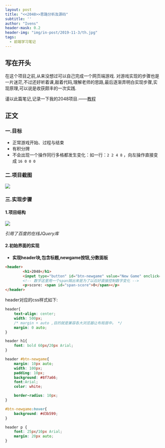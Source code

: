```yaml
---
layout: post
title: "<<2048>>思路分析及源码"
subtitle: ''
author: "Ivens"
header-mask: 0.2
header-img: "img/in-post/2019-11-3/th.jpg"
tags:
  - 前端学习笔记
---
```


## 写在开头

在这个项目之前,从来没想过可以自己完成一个网页端游戏. 对游戏实现的步骤也是一片迷茫,不过还好听着课,敲着代码,理解老师的思路,最后逐渐弄明白实现步骤,实现原理,可以说是收获颇丰的一次实践.

谨以此篇笔记,记录一下我的2048项目.——[教程][1]

## 正文

### 一.目标

- 正常游戏开始、过程与结束
- 有积分牌
- 不会出现一个操作同行多格都发生变化：如一行：`2 2 4 8` ，向左操作直接变成 `16 0 0 0`

### 二.项目截图

![](../../../../img/in-post/2019-11-13/a.png)

### 三.实现步骤

#### 1.项目结构

![](../../../../img/in-post/2019-11-13/b.png)

*引用了百度的在线JQuery库*

#### 2.初始界面的实现
- **实现header块,包含标题,newgame按钮,分数面板**


```html
<header>
        <h1>2048</h1>
        <input type="button" id="btn-newgame" value="New Game" onclick="newgame()">
        <!-- 数字这里用一个span隔出来是为了以后好直接控制数字变化 -->
        <p>score: <span id="span-score">0</span></p>
</header>
```

header对应的css样式如下:
```css
header{
    text-align: center;
    width: 500px;
    /* margin + auto ,目的就是兼容各大浏览器让布局居中。 */
    margin: 0 auto;
}

header h1{
    font: bold 60px/20px Arial;
}

header #btn-newgame{
    margin: 10px auto;
    width: 100px;
    padding: 10px;
    background: #8f7a66;
    font:Arial;
    color: white;

    border-radius: 10px;
}

#btn-newgame:hover{
    background: #d3b599;
}

header p {
    font: 25px/10px Arial;
    margin: 20px auto;
}
```

















[1]:https://www.imooc.com/learn/76